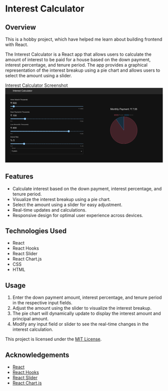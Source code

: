# Interest Calculator

## Overview
This is a hobby project, which have helped me learn about building frontend with React.

The Interest Calculator is a React app that allows users to calculate the amount of interest to be paid for a house based on the down payment, interest percentage, and tenure period. The app provides a graphical representation of the interest breakup using a pie chart and allows users to select the amount using a slider.

Interest Calculator Screenshot
![alt text](https://github.com/ShlokRamteke/mortage_calculator/blob/main/Screenshot%20from%202023-06-07%2010-10-52.png)

## Features

- Calculate interest based on the down payment, interest percentage, and tenure period.
- Visualize the interest breakup using a pie chart.
- Select the amount using a slider for easy adjustment.
- Real-time updates and calculations.
- Responsive design for optimal user experience across devices.

## Technologies Used

- React
- React Hooks
- React Slider
- React Chart.js
- CSS
- HTML

## Usage

1. Enter the down payment amount, interest percentage, and tenure period in the respective input fields.
2. Adjust the amount using the slider to visualize the interest breakup.
3. The pie chart will dynamically update to display the interest amount and principal amount.
4. Modify any input field or slider to see the real-time changes in the interest calculation.



This project is licensed under the [MIT License](LICENSE).

## Acknowledgements

- [React](https://reactjs.org/)
- [React Hooks](https://reactjs.org/docs/hooks-intro.html)
- [React Slider](https://www.npmjs.com/package/react-slider)
- [React Chart.js](https://www.npmjs.com/package/react-chartjs-2)


